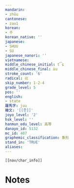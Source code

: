 ```yaml
---
mandarin:
- zhōu
cantonese:
- zau1
korean:
- 주
korean_native: ''
japanese:
- SHUU
- SU
japanese_nanori: ''
vietnamese:
middle_chinese_initial: t͡ɕ
middle_chinese_final: ɨu
stroke_count: '6'
radical: 巛
skip_number: 1-2-4
grade_level: 5
pos: ''
english:
- state
羅馬字: juu
韓文: '[[줏]]'
joyo_level: '2'
hsk_level: ''
hanmun_edu_level: 高等
danayo_id: 5132
mc_id: 407
graphemic_classification: 象形
stand_in: 'TRUE'
aliases:
---
```

```meta-bind-embed
[[nav/char_info]]
```

# Notes
